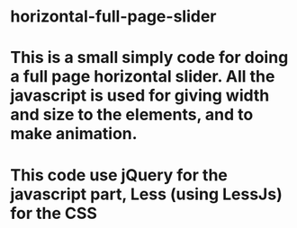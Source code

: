 horizontal-full-page-slider
===========================
This is a small simply code for doing a full page horizontal slider.
All the javascript is used for giving width and size to the elements, and to make animation.
===
This code use jQuery for the javascript part, Less (using LessJs) for the CSS
===


